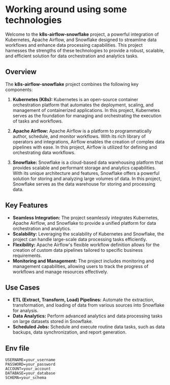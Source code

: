 # Working around using some technologies

Welcome to the **k8s-airflow-snowflake** project, a powerful integration of Kubernetes, Apache Airflow, and Snowflake designed to streamline data workflows and enhance data processing capabilities. This project harnesses the strengths of these technologies to provide a robust, scalable, and efficient solution for data orchestration and analytics tasks.

## Overview

The **k8s-airflow-snowflake** project combines the following key components:

1. **Kubernetes (K8s):** Kubernetes is an open-source container orchestration platform that automates the deployment, scaling, and management of containerized applications. In this project, Kubernetes serves as the foundation for managing and orchestrating the execution of tasks and workflows.

2. **Apache Airflow:** Apache Airflow is a platform to programmatically author, schedule, and monitor workflows. With its rich library of operators and integrations, Airflow enables the creation of complex data pipelines with ease. In this project, Airflow is utilized for defining and orchestrating data workflows.

3. **Snowflake:** Snowflake is a cloud-based data warehousing platform that provides scalable and performant storage and analytics capabilities. With its unique architecture and features, Snowflake offers a powerful solution for storing and analyzing large volumes of data. In this project, Snowflake serves as the data warehouse for storing and processing data.

## Key Features

- **Seamless Integration:** The project seamlessly integrates Kubernetes, Apache Airflow, and Snowflake to provide a unified platform for data orchestration and analytics.
- **Scalability:** Leveraging the scalability of Kubernetes and Snowflake, the project can handle large-scale data processing tasks efficiently.
- **Flexibility:** Apache Airflow's flexible workflow definition allows for the creation of custom data pipelines tailored to specific business requirements.
- **Monitoring and Management:** The project includes monitoring and management capabilities, allowing users to track the progress of workflows and manage resources effectively.

## Use Cases

- **ETL (Extract, Transform, Load) Pipelines:** Automate the extraction, transformation, and loading of data from various sources into Snowflake for analysis.
- **Data Analytics:** Perform advanced analytics and data processing tasks on large datasets stored in Snowflake.
- **Scheduled Jobs:** Schedule and execute routine data tasks, such as data backups, data synchronization, and report generation.

## Env file

    USERNAME=your_username
    PASSWORD=your_password
    ACCOUNT=your_account
    DATABASE=your_database
    SCHEMA=your_schema
